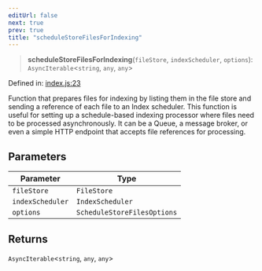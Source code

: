 ```yaml
---
editUrl: false
next: true
prev: true
title: "scheduleStoreFilesForIndexing"
---
```


> **scheduleStoreFilesForIndexing**(`fileStore`, `indexScheduler`, `options`): `AsyncIterable`\<`string`, `any`, `any`\>

Defined in: [index.js:23](https://github.com/vasco-santos/hash-stream/blob/main/packages/index-pipeline/src/index.js#L23)

Function that prepares files for indexing by listing them in the file store
and sending a reference of each file to an Index scheduler.
This function is useful for setting up a schedule-based indexing processor where files
need to be processed asynchronously. It can be a Queue, a message broker, or even a
simple HTTP endpoint that accepts file references for processing.

## Parameters

| Parameter | Type |
| ------ | ------ |
| `fileStore` | `FileStore` |
| `indexScheduler` | `IndexScheduler` |
| `options` | `ScheduleStoreFilesOptions` |

## Returns

`AsyncIterable`\<`string`, `any`, `any`\>
